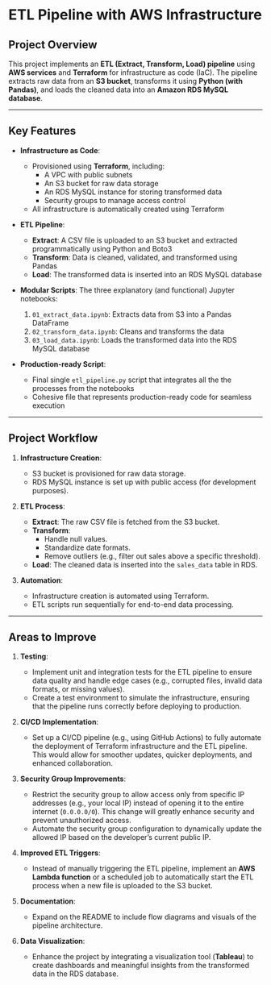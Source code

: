 # **ETL Pipeline with AWS Infrastructure**

## **Project Overview**
This project implements an **ETL (Extract, Transform, Load) pipeline** using **AWS services** and **Terraform** for infrastructure as code (IaC). The pipeline extracts raw data from an **S3 bucket**, transforms it using **Python (with Pandas)**, and loads the cleaned data into an **Amazon RDS MySQL database**.

---

## **Key Features**
- **Infrastructure as Code**:
  - Provisioned using **Terraform**, including:
    - A VPC with public subnets
    - An S3 bucket for raw data storage
    - An RDS MySQL instance for storing transformed data
    - Security groups to manage access control
  - All infrastructure is automatically created using Terraform

- **ETL Pipeline**:
  - **Extract**: A CSV file is uploaded to an S3 bucket and extracted programmatically using Python and Boto3
  - **Transform**: Data is cleaned, validated, and transformed using Pandas
  - **Load**: The transformed data is inserted into an RDS MySQL database

- **Modular Scripts**: The three explanatory (and functional) Jupyter notebooks:
  1. `01_extract_data.ipynb`: Extracts data from S3 into a Pandas DataFrame
  2. `02_transform_data.ipynb`: Cleans and transforms the data
  3. `03_load_data.ipynb`: Loads the transformed data into the RDS MySQL database
- **Production-ready Script**:
  - Final single `etl_pipeline.py` script that integrates all the the processes from the notebooks
  - Cohesive file that represents production-ready code for seamless execution
---

## **Project Workflow**

1. **Infrastructure Creation**:
   - S3 bucket is provisioned for raw data storage.
   - RDS MySQL instance is set up with public access (for development purposes).

2. **ETL Process**:
   - **Extract**: The raw CSV file is fetched from the S3 bucket.
   - **Transform**:
     - Handle null values.
     - Standardize date formats.
     - Remove outliers (e.g., filter out sales above a specific threshold).
   - **Load**: The cleaned data is inserted into the `sales_data` table in RDS.

3. **Automation**:
   - Infrastructure creation is automated using Terraform.
   - ETL scripts run sequentially for end-to-end data processing.

---

## **Areas to Improve**

1. **Testing**:
   - Implement unit and integration tests for the ETL pipeline to ensure data quality and handle edge cases (e.g., corrupted files, invalid data formats, or missing values).
   - Create a test environment to simulate the infrastructure, ensuring that the pipeline runs correctly before deploying to production.

2. **CI/CD Implementation**:
   - Set up a CI/CD pipeline (e.g., using GitHub Actions) to fully automate the deployment of Terraform infrastructure and the ETL pipeline. This would allow for smoother updates, quicker deployments, and enhanced collaboration.

3. **Security Group Improvements**:
   - Restrict the security group to allow access only from specific IP addresses (e.g., your local IP) instead of opening it to the entire internet (`0.0.0.0/0`). This change will greatly enhance security and prevent unauthorized access.
   - Automate the security group configuration to dynamically update the allowed IP based on the developer’s current public IP.

4. **Improved ETL Triggers**:
   - Instead of manually triggering the ETL pipeline, implement an **AWS Lambda function** or a scheduled job to automatically start the ETL process when a new file is uploaded to the S3 bucket.

5. **Documentation**:
   - Expand on the README to include flow diagrams and visuals of the pipeline architecture.

6. **Data Visualization**:
    - Enhance the project by integrating a visualization tool (**Tableau**) to create dashboards and meaningful insights from the transformed data in the RDS database.

